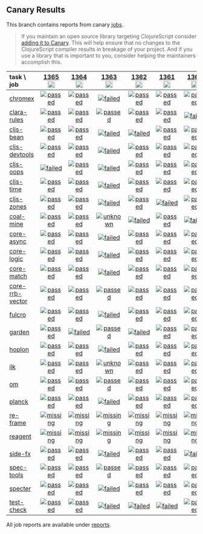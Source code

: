 ## Canary Results

This branch contains reports from canary [jobs](https://github.com/cljs-oss/canary/tree/jobs).

> If you maintain an open source library targeting ClojureScript consider [adding it to Canary](https://github.com/cljs-oss/canary/tree/master#how-to-participate). This will help ensure that no changes to the ClojureScript compiler results in breakage of your project. And if you use a library that is important to you, consider helping the maintainers accomplish this.

[//]: # (begin_overview_table)

| task \ job | <a href="reports/2020/04/05/job-001365-1.10.669-2c516d48" title="job #1365&#xA;&#xA;job&#xA;&#xA;requested by BinaryAge Bot (@babot) on 2020-04-05T11:02:29Z">1365<br/><img width=20 height=20 src="https://avatars0.githubusercontent.com/u/1476765?v=4&s=60"></a> | <a href="reports/2020/04/04/job-001364-1.10.664-847366121" title="job #1364&#xA;&#xA;job -c mfikes -r CLJS-3221&#xA;&#xA;requested by Mike Fikes (@mfikes) on 2020-04-04T13:14:54Z">1364<br/><img width=20 height=20 src="https://avatars1.githubusercontent.com/u/1723464?v=4&s=60"></a> | <a href="reports/2020/04/04/job-001363-1.10.663-45022fa1" title="job #1363&#xA;&#xA;job&#xA;&#xA;requested by BinaryAge Bot (@babot) on 2020-04-04T11:02:31Z">1363<br/><img width=20 height=20 src="https://avatars0.githubusercontent.com/u/1476765?v=4&s=60"></a> | <a href="reports/2020/04/03/job-001362-1.10.661-a7e26f8b" title="job #1362&#xA;&#xA;job&#xA;&#xA;requested by BinaryAge Bot (@babot) on 2020-04-03T11:02:45Z">1362<br/><img width=20 height=20 src="https://avatars0.githubusercontent.com/u/1476765?v=4&s=60"></a> | <a href="reports/2020/04/02/job-001361-1.10.661-a7e26f8b" title="job #1361&#xA;&#xA;job&#xA;&#xA;requested by BinaryAge Bot (@babot) on 2020-04-02T11:02:32Z">1361<br/><img width=20 height=20 src="https://avatars0.githubusercontent.com/u/1476765?v=4&s=60"></a> | <a href="reports/2020/04/01/job-001360-1.10.713-55c295755" title="job #1360&#xA;&#xA;job -c mfikes -r patch-tender-2020-04-01T01&#xA;&#xA;requested by Mike Fikes (@mfikes) on 2020-04-01T13:53:37Z">1360<br/><img width=20 height=20 src="https://avatars1.githubusercontent.com/u/1723464?v=4&s=60"></a> | <a href="reports/2020/04/01/job-001359-1.10.653-c057c92b" title="job #1359&#xA;&#xA;job&#xA;&#xA;requested by BinaryAge Bot (@babot) on 2020-04-01T11:02:30Z">1359<br/><img width=20 height=20 src="https://avatars0.githubusercontent.com/u/1476765?v=4&s=60"></a> | <a href="reports/2020/03/31/job-001358-1.10.650-465acf8f" title="job #1358&#xA;&#xA;job&#xA;&#xA;requested by BinaryAge Bot (@babot) on 2020-03-31T11:02:35Z">1358<br/><img width=20 height=20 src="https://avatars0.githubusercontent.com/u/1476765?v=4&s=60"></a> | <a href="reports/2020/03/30/job-001357-1.10.640-6ec0b763" title="job #1357&#xA;&#xA;job&#xA;&#xA;requested by BinaryAge Bot (@babot) on 2020-03-30T11:02:35Z">1357<br/><img width=20 height=20 src="https://avatars0.githubusercontent.com/u/1476765?v=4&s=60"></a> | <a href="reports/2020/03/29/job-001356-1.10.634-f227fadb" title="job #1356&#xA;&#xA;job -vvvv --only planck&#xA;&#xA;requested by Mike Fikes (@mfikes) on 2020-03-29T14:02:32Z">1356<br/><img width=20 height=20 src="https://avatars1.githubusercontent.com/u/1723464?v=4&s=60"></a> |
| :--- | :---: | :---: | :---: | :---: | :---: | :---: | :---: | :---: | :---: | :---: |
| [chromex](https://github.com/binaryage/chromex) | <a href="reports/2020/04/05/job-001365-1.10.669-2c516d48#-chromex"><img title="passed" src="http://box.binaryage.com/s-passed.svg"><a> | <a href="reports/2020/04/04/job-001364-1.10.664-847366121#-chromex"><img title="passed" src="http://box.binaryage.com/s-passed.svg"><a> | <a href="reports/2020/04/04/job-001363-1.10.663-45022fa1#-chromex"><img title="failed" src="http://box.binaryage.com/s-failed.svg"><a> | <a href="reports/2020/04/03/job-001362-1.10.661-a7e26f8b#-chromex"><img title="passed" src="http://box.binaryage.com/s-passed.svg"><a> | <a href="reports/2020/04/02/job-001361-1.10.661-a7e26f8b#-chromex"><img title="passed" src="http://box.binaryage.com/s-passed.svg"><a> | <a href="reports/2020/04/01/job-001360-1.10.713-55c295755#-chromex"><img title="passed" src="http://box.binaryage.com/s-passed.svg"><a> | <a href="reports/2020/04/01/job-001359-1.10.653-c057c92b#-chromex"><img title="failed" src="http://box.binaryage.com/s-failed.svg"><a> | <a href="reports/2020/03/31/job-001358-1.10.650-465acf8f#-chromex"><img title="passed" src="http://box.binaryage.com/s-passed.svg"><a> | <a href="reports/2020/03/30/job-001357-1.10.640-6ec0b763#-chromex"><img title="passed" src="http://box.binaryage.com/s-passed.svg"><a> | <a href="reports/2020/03/29/job-001356-1.10.634-f227fadb#-chromex"><img title="disabled" src="http://box.binaryage.com/s-disabled.svg"><a> |
| [clara-rules](https://github.com/cerner/clara-rules) | <a href="reports/2020/04/05/job-001365-1.10.669-2c516d48#-clara-rules"><img title="passed" src="http://box.binaryage.com/s-passed.svg"><a> | <a href="reports/2020/04/04/job-001364-1.10.664-847366121#-clara-rules"><img title="passed" src="http://box.binaryage.com/s-passed.svg"><a> | <a href="reports/2020/04/04/job-001363-1.10.663-45022fa1#-clara-rules"><img title="passed" src="http://box.binaryage.com/s-passed.svg"><a> | <a href="reports/2020/04/03/job-001362-1.10.661-a7e26f8b#-clara-rules"><img title="passed" src="http://box.binaryage.com/s-passed.svg"><a> | <a href="reports/2020/04/02/job-001361-1.10.661-a7e26f8b#-clara-rules"><img title="passed" src="http://box.binaryage.com/s-passed.svg"><a> | <a href="reports/2020/04/01/job-001360-1.10.713-55c295755#-clara-rules"><img title="failed" src="http://box.binaryage.com/s-failed.svg"><a> | <a href="reports/2020/04/01/job-001359-1.10.653-c057c92b#-clara-rules"><img title="passed" src="http://box.binaryage.com/s-passed.svg"><a> | <a href="reports/2020/03/31/job-001358-1.10.650-465acf8f#-clara-rules"><img title="passed" src="http://box.binaryage.com/s-passed.svg"><a> | <a href="reports/2020/03/30/job-001357-1.10.640-6ec0b763#-clara-rules"><img title="passed" src="http://box.binaryage.com/s-passed.svg"><a> | <a href="reports/2020/03/29/job-001356-1.10.634-f227fadb#-clara-rules"><img title="disabled" src="http://box.binaryage.com/s-disabled.svg"><a> |
| [cljs-bean](https://github.com/mfikes/cljs-bean) | <a href="reports/2020/04/05/job-001365-1.10.669-2c516d48#-cljs-bean"><img title="passed" src="http://box.binaryage.com/s-passed.svg"><a> | <a href="reports/2020/04/04/job-001364-1.10.664-847366121#-cljs-bean"><img title="passed" src="http://box.binaryage.com/s-passed.svg"><a> | <a href="reports/2020/04/04/job-001363-1.10.663-45022fa1#-cljs-bean"><img title="failed" src="http://box.binaryage.com/s-failed.svg"><a> | <a href="reports/2020/04/03/job-001362-1.10.661-a7e26f8b#-cljs-bean"><img title="failed" src="http://box.binaryage.com/s-failed.svg"><a> | <a href="reports/2020/04/02/job-001361-1.10.661-a7e26f8b#-cljs-bean"><img title="passed" src="http://box.binaryage.com/s-passed.svg"><a> | <a href="reports/2020/04/01/job-001360-1.10.713-55c295755#-cljs-bean"><img title="passed" src="http://box.binaryage.com/s-passed.svg"><a> | <a href="reports/2020/04/01/job-001359-1.10.653-c057c92b#-cljs-bean"><img title="failed" src="http://box.binaryage.com/s-failed.svg"><a> | <a href="reports/2020/03/31/job-001358-1.10.650-465acf8f#-cljs-bean"><img title="passed" src="http://box.binaryage.com/s-passed.svg"><a> | <a href="reports/2020/03/30/job-001357-1.10.640-6ec0b763#-cljs-bean"><img title="passed" src="http://box.binaryage.com/s-passed.svg"><a> | <a href="reports/2020/03/29/job-001356-1.10.634-f227fadb#-cljs-bean"><img title="disabled" src="http://box.binaryage.com/s-disabled.svg"><a> |
| [cljs-devtools](https://github.com/binaryage/cljs-devtools) | <a href="reports/2020/04/05/job-001365-1.10.669-2c516d48#-cljs-devtools"><img title="passed" src="http://box.binaryage.com/s-passed.svg"><a> | <a href="reports/2020/04/04/job-001364-1.10.664-847366121#-cljs-devtools"><img title="passed" src="http://box.binaryage.com/s-passed.svg"><a> | <a href="reports/2020/04/04/job-001363-1.10.663-45022fa1#-cljs-devtools"><img title="failed" src="http://box.binaryage.com/s-failed.svg"><a> | <a href="reports/2020/04/03/job-001362-1.10.661-a7e26f8b#-cljs-devtools"><img title="passed" src="http://box.binaryage.com/s-passed.svg"><a> | <a href="reports/2020/04/02/job-001361-1.10.661-a7e26f8b#-cljs-devtools"><img title="passed" src="http://box.binaryage.com/s-passed.svg"><a> | <a href="reports/2020/04/01/job-001360-1.10.713-55c295755#-cljs-devtools"><img title="passed" src="http://box.binaryage.com/s-passed.svg"><a> | <a href="reports/2020/04/01/job-001359-1.10.653-c057c92b#-cljs-devtools"><img title="failed" src="http://box.binaryage.com/s-failed.svg"><a> | <a href="reports/2020/03/31/job-001358-1.10.650-465acf8f#-cljs-devtools"><img title="passed" src="http://box.binaryage.com/s-passed.svg"><a> | <a href="reports/2020/03/30/job-001357-1.10.640-6ec0b763#-cljs-devtools"><img title="passed" src="http://box.binaryage.com/s-passed.svg"><a> | <a href="reports/2020/03/29/job-001356-1.10.634-f227fadb#-cljs-devtools"><img title="disabled" src="http://box.binaryage.com/s-disabled.svg"><a> |
| [cljs-oops](https://github.com/binaryage/cljs-oops) | <a href="reports/2020/04/05/job-001365-1.10.669-2c516d48#-cljs-oops"><img title="failed" src="http://box.binaryage.com/s-failed.svg"><a> | <a href="reports/2020/04/04/job-001364-1.10.664-847366121#-cljs-oops"><img title="passed" src="http://box.binaryage.com/s-passed.svg"><a> | <a href="reports/2020/04/04/job-001363-1.10.663-45022fa1#-cljs-oops"><img title="failed" src="http://box.binaryage.com/s-failed.svg"><a> | <a href="reports/2020/04/03/job-001362-1.10.661-a7e26f8b#-cljs-oops"><img title="passed" src="http://box.binaryage.com/s-passed.svg"><a> | <a href="reports/2020/04/02/job-001361-1.10.661-a7e26f8b#-cljs-oops"><img title="passed" src="http://box.binaryage.com/s-passed.svg"><a> | <a href="reports/2020/04/01/job-001360-1.10.713-55c295755#-cljs-oops"><img title="passed" src="http://box.binaryage.com/s-passed.svg"><a> | <a href="reports/2020/04/01/job-001359-1.10.653-c057c92b#-cljs-oops"><img title="failed" src="http://box.binaryage.com/s-failed.svg"><a> | <a href="reports/2020/03/31/job-001358-1.10.650-465acf8f#-cljs-oops"><img title="passed" src="http://box.binaryage.com/s-passed.svg"><a> | <a href="reports/2020/03/30/job-001357-1.10.640-6ec0b763#-cljs-oops"><img title="passed" src="http://box.binaryage.com/s-passed.svg"><a> | <a href="reports/2020/03/29/job-001356-1.10.634-f227fadb#-cljs-oops"><img title="disabled" src="http://box.binaryage.com/s-disabled.svg"><a> |
| [cljs-time](https://github.com/andrewmcveigh/cljs-time) | <a href="reports/2020/04/05/job-001365-1.10.669-2c516d48#-cljs-time"><img title="passed" src="http://box.binaryage.com/s-passed.svg"><a> | <a href="reports/2020/04/04/job-001364-1.10.664-847366121#-cljs-time"><img title="passed" src="http://box.binaryage.com/s-passed.svg"><a> | <a href="reports/2020/04/04/job-001363-1.10.663-45022fa1#-cljs-time"><img title="failed" src="http://box.binaryage.com/s-failed.svg"><a> | <a href="reports/2020/04/03/job-001362-1.10.661-a7e26f8b#-cljs-time"><img title="passed" src="http://box.binaryage.com/s-passed.svg"><a> | <a href="reports/2020/04/02/job-001361-1.10.661-a7e26f8b#-cljs-time"><img title="passed" src="http://box.binaryage.com/s-passed.svg"><a> | <a href="reports/2020/04/01/job-001360-1.10.713-55c295755#-cljs-time"><img title="passed" src="http://box.binaryage.com/s-passed.svg"><a> | <a href="reports/2020/04/01/job-001359-1.10.653-c057c92b#-cljs-time"><img title="passed" src="http://box.binaryage.com/s-passed.svg"><a> | <a href="reports/2020/03/31/job-001358-1.10.650-465acf8f#-cljs-time"><img title="passed" src="http://box.binaryage.com/s-passed.svg"><a> | <a href="reports/2020/03/30/job-001357-1.10.640-6ec0b763#-cljs-time"><img title="passed" src="http://box.binaryage.com/s-passed.svg"><a> | <a href="reports/2020/03/29/job-001356-1.10.634-f227fadb#-cljs-time"><img title="disabled" src="http://box.binaryage.com/s-disabled.svg"><a> |
| [cljs-zones](https://github.com/binaryage/cljs-zones) | <a href="reports/2020/04/05/job-001365-1.10.669-2c516d48#-cljs-zones"><img title="passed" src="http://box.binaryage.com/s-passed.svg"><a> | <a href="reports/2020/04/04/job-001364-1.10.664-847366121#-cljs-zones"><img title="passed" src="http://box.binaryage.com/s-passed.svg"><a> | <a href="reports/2020/04/04/job-001363-1.10.663-45022fa1#-cljs-zones"><img title="failed" src="http://box.binaryage.com/s-failed.svg"><a> | <a href="reports/2020/04/03/job-001362-1.10.661-a7e26f8b#-cljs-zones"><img title="passed" src="http://box.binaryage.com/s-passed.svg"><a> | <a href="reports/2020/04/02/job-001361-1.10.661-a7e26f8b#-cljs-zones"><img title="failed" src="http://box.binaryage.com/s-failed.svg"><a> | <a href="reports/2020/04/01/job-001360-1.10.713-55c295755#-cljs-zones"><img title="passed" src="http://box.binaryage.com/s-passed.svg"><a> | <a href="reports/2020/04/01/job-001359-1.10.653-c057c92b#-cljs-zones"><img title="passed" src="http://box.binaryage.com/s-passed.svg"><a> | <a href="reports/2020/03/31/job-001358-1.10.650-465acf8f#-cljs-zones"><img title="passed" src="http://box.binaryage.com/s-passed.svg"><a> | <a href="reports/2020/03/30/job-001357-1.10.640-6ec0b763#-cljs-zones"><img title="passed" src="http://box.binaryage.com/s-passed.svg"><a> | <a href="reports/2020/03/29/job-001356-1.10.634-f227fadb#-cljs-zones"><img title="disabled" src="http://box.binaryage.com/s-disabled.svg"><a> |
| [coal-mine](https://github.com/mfikes/coal-mine) | <a href="reports/2020/04/05/job-001365-1.10.669-2c516d48#-coal-mine"><img title="passed" src="http://box.binaryage.com/s-passed.svg"><a> | <a href="reports/2020/04/04/job-001364-1.10.664-847366121#-coal-mine"><img title="passed" src="http://box.binaryage.com/s-passed.svg"><a> | <a href="reports/2020/04/04/job-001363-1.10.663-45022fa1#-coal-mine"><img title="unknown" src="http://box.binaryage.com/s-unknown.svg"><a> | <a href="reports/2020/04/03/job-001362-1.10.661-a7e26f8b#-coal-mine"><img title="failed" src="http://box.binaryage.com/s-failed.svg"><a> | <a href="reports/2020/04/02/job-001361-1.10.661-a7e26f8b#-coal-mine"><img title="passed" src="http://box.binaryage.com/s-passed.svg"><a> | <a href="reports/2020/04/01/job-001360-1.10.713-55c295755#-coal-mine"><img title="failed" src="http://box.binaryage.com/s-failed.svg"><a> | <a href="reports/2020/04/01/job-001359-1.10.653-c057c92b#-coal-mine"><img title="failed" src="http://box.binaryage.com/s-failed.svg"><a> | <a href="reports/2020/03/31/job-001358-1.10.650-465acf8f#-coal-mine"><img title="passed" src="http://box.binaryage.com/s-passed.svg"><a> | <a href="reports/2020/03/30/job-001357-1.10.640-6ec0b763#-coal-mine"><img title="passed" src="http://box.binaryage.com/s-passed.svg"><a> | <a href="reports/2020/03/29/job-001356-1.10.634-f227fadb#-coal-mine"><img title="disabled" src="http://box.binaryage.com/s-disabled.svg"><a> |
| [core-async](https://github.com/clojure/core.async) | <a href="reports/2020/04/05/job-001365-1.10.669-2c516d48#-core-async"><img title="passed" src="http://box.binaryage.com/s-passed.svg"><a> | <a href="reports/2020/04/04/job-001364-1.10.664-847366121#-core-async"><img title="passed" src="http://box.binaryage.com/s-passed.svg"><a> | <a href="reports/2020/04/04/job-001363-1.10.663-45022fa1#-core-async"><img title="failed" src="http://box.binaryage.com/s-failed.svg"><a> | <a href="reports/2020/04/03/job-001362-1.10.661-a7e26f8b#-core-async"><img title="passed" src="http://box.binaryage.com/s-passed.svg"><a> | <a href="reports/2020/04/02/job-001361-1.10.661-a7e26f8b#-core-async"><img title="passed" src="http://box.binaryage.com/s-passed.svg"><a> | <a href="reports/2020/04/01/job-001360-1.10.713-55c295755#-core-async"><img title="passed" src="http://box.binaryage.com/s-passed.svg"><a> | <a href="reports/2020/04/01/job-001359-1.10.653-c057c92b#-core-async"><img title="passed" src="http://box.binaryage.com/s-passed.svg"><a> | <a href="reports/2020/03/31/job-001358-1.10.650-465acf8f#-core-async"><img title="passed" src="http://box.binaryage.com/s-passed.svg"><a> | <a href="reports/2020/03/30/job-001357-1.10.640-6ec0b763#-core-async"><img title="passed" src="http://box.binaryage.com/s-passed.svg"><a> | <a href="reports/2020/03/29/job-001356-1.10.634-f227fadb#-core-async"><img title="disabled" src="http://box.binaryage.com/s-disabled.svg"><a> |
| [core-logic](https://github.com/clojure/core.logic) | <a href="reports/2020/04/05/job-001365-1.10.669-2c516d48#-core-logic"><img title="passed" src="http://box.binaryage.com/s-passed.svg"><a> | <a href="reports/2020/04/04/job-001364-1.10.664-847366121#-core-logic"><img title="passed" src="http://box.binaryage.com/s-passed.svg"><a> | <a href="reports/2020/04/04/job-001363-1.10.663-45022fa1#-core-logic"><img title="failed" src="http://box.binaryage.com/s-failed.svg"><a> | <a href="reports/2020/04/03/job-001362-1.10.661-a7e26f8b#-core-logic"><img title="passed" src="http://box.binaryage.com/s-passed.svg"><a> | <a href="reports/2020/04/02/job-001361-1.10.661-a7e26f8b#-core-logic"><img title="passed" src="http://box.binaryage.com/s-passed.svg"><a> | <a href="reports/2020/04/01/job-001360-1.10.713-55c295755#-core-logic"><img title="passed" src="http://box.binaryage.com/s-passed.svg"><a> | <a href="reports/2020/04/01/job-001359-1.10.653-c057c92b#-core-logic"><img title="passed" src="http://box.binaryage.com/s-passed.svg"><a> | <a href="reports/2020/03/31/job-001358-1.10.650-465acf8f#-core-logic"><img title="passed" src="http://box.binaryage.com/s-passed.svg"><a> | <a href="reports/2020/03/30/job-001357-1.10.640-6ec0b763#-core-logic"><img title="passed" src="http://box.binaryage.com/s-passed.svg"><a> | <a href="reports/2020/03/29/job-001356-1.10.634-f227fadb#-core-logic"><img title="disabled" src="http://box.binaryage.com/s-disabled.svg"><a> |
| [core-match](https://github.com/clojure/core.match) | <a href="reports/2020/04/05/job-001365-1.10.669-2c516d48#-core-match"><img title="passed" src="http://box.binaryage.com/s-passed.svg"><a> | <a href="reports/2020/04/04/job-001364-1.10.664-847366121#-core-match"><img title="passed" src="http://box.binaryage.com/s-passed.svg"><a> | <a href="reports/2020/04/04/job-001363-1.10.663-45022fa1#-core-match"><img title="failed" src="http://box.binaryage.com/s-failed.svg"><a> | <a href="reports/2020/04/03/job-001362-1.10.661-a7e26f8b#-core-match"><img title="passed" src="http://box.binaryage.com/s-passed.svg"><a> | <a href="reports/2020/04/02/job-001361-1.10.661-a7e26f8b#-core-match"><img title="passed" src="http://box.binaryage.com/s-passed.svg"><a> | <a href="reports/2020/04/01/job-001360-1.10.713-55c295755#-core-match"><img title="passed" src="http://box.binaryage.com/s-passed.svg"><a> | <a href="reports/2020/04/01/job-001359-1.10.653-c057c92b#-core-match"><img title="passed" src="http://box.binaryage.com/s-passed.svg"><a> | <a href="reports/2020/03/31/job-001358-1.10.650-465acf8f#-core-match"><img title="passed" src="http://box.binaryage.com/s-passed.svg"><a> | <a href="reports/2020/03/30/job-001357-1.10.640-6ec0b763#-core-match"><img title="passed" src="http://box.binaryage.com/s-passed.svg"><a> | <a href="reports/2020/03/29/job-001356-1.10.634-f227fadb#-core-match"><img title="disabled" src="http://box.binaryage.com/s-disabled.svg"><a> |
| [core-rrb-vector](https://github.com/clojure/core.rrb-vector) | <a href="reports/2020/04/05/job-001365-1.10.669-2c516d48#-core-rrb-vector"><img title="passed" src="http://box.binaryage.com/s-passed.svg"><a> | <a href="reports/2020/04/04/job-001364-1.10.664-847366121#-core-rrb-vector"><img title="passed" src="http://box.binaryage.com/s-passed.svg"><a> | <a href="reports/2020/04/04/job-001363-1.10.663-45022fa1#-core-rrb-vector"><img title="passed" src="http://box.binaryage.com/s-passed.svg"><a> | <a href="reports/2020/04/03/job-001362-1.10.661-a7e26f8b#-core-rrb-vector"><img title="passed" src="http://box.binaryage.com/s-passed.svg"><a> | <a href="reports/2020/04/02/job-001361-1.10.661-a7e26f8b#-core-rrb-vector"><img title="passed" src="http://box.binaryage.com/s-passed.svg"><a> | <a href="reports/2020/04/01/job-001360-1.10.713-55c295755#-core-rrb-vector"><img title="passed" src="http://box.binaryage.com/s-passed.svg"><a> | <a href="reports/2020/04/01/job-001359-1.10.653-c057c92b#-core-rrb-vector"><img title="passed" src="http://box.binaryage.com/s-passed.svg"><a> | <a href="reports/2020/03/31/job-001358-1.10.650-465acf8f#-core-rrb-vector"><img title="passed" src="http://box.binaryage.com/s-passed.svg"><a> | <a href="reports/2020/03/30/job-001357-1.10.640-6ec0b763#-core-rrb-vector"><img title="passed" src="http://box.binaryage.com/s-passed.svg"><a> | <a href="reports/2020/03/29/job-001356-1.10.634-f227fadb#-core-rrb-vector"><img title="disabled" src="http://box.binaryage.com/s-disabled.svg"><a> |
| [fulcro](https://github.com/fulcrologic/fulcro) | <a href="reports/2020/04/05/job-001365-1.10.669-2c516d48#-fulcro"><img title="passed" src="http://box.binaryage.com/s-passed.svg"><a> | <a href="reports/2020/04/04/job-001364-1.10.664-847366121#-fulcro"><img title="passed" src="http://box.binaryage.com/s-passed.svg"><a> | <a href="reports/2020/04/04/job-001363-1.10.663-45022fa1#-fulcro"><img title="failed" src="http://box.binaryage.com/s-failed.svg"><a> | <a href="reports/2020/04/03/job-001362-1.10.661-a7e26f8b#-fulcro"><img title="passed" src="http://box.binaryage.com/s-passed.svg"><a> | <a href="reports/2020/04/02/job-001361-1.10.661-a7e26f8b#-fulcro"><img title="passed" src="http://box.binaryage.com/s-passed.svg"><a> | <a href="reports/2020/04/01/job-001360-1.10.713-55c295755#-fulcro"><img title="passed" src="http://box.binaryage.com/s-passed.svg"><a> | <a href="reports/2020/04/01/job-001359-1.10.653-c057c92b#-fulcro"><img title="passed" src="http://box.binaryage.com/s-passed.svg"><a> | <a href="reports/2020/03/31/job-001358-1.10.650-465acf8f#-fulcro"><img title="passed" src="http://box.binaryage.com/s-passed.svg"><a> | <a href="reports/2020/03/30/job-001357-1.10.640-6ec0b763#-fulcro"><img title="passed" src="http://box.binaryage.com/s-passed.svg"><a> | <a href="reports/2020/03/29/job-001356-1.10.634-f227fadb#-fulcro"><img title="disabled" src="http://box.binaryage.com/s-disabled.svg"><a> |
| [garden](https://github.com/noprompt/garden) | <a href="reports/2020/04/05/job-001365-1.10.669-2c516d48#-garden"><img title="passed" src="http://box.binaryage.com/s-passed.svg"><a> | <a href="reports/2020/04/04/job-001364-1.10.664-847366121#-garden"><img title="failed" src="http://box.binaryage.com/s-failed.svg"><a> | <a href="reports/2020/04/04/job-001363-1.10.663-45022fa1#-garden"><img title="passed" src="http://box.binaryage.com/s-passed.svg"><a> | <a href="reports/2020/04/03/job-001362-1.10.661-a7e26f8b#-garden"><img title="failed" src="http://box.binaryage.com/s-failed.svg"><a> | <a href="reports/2020/04/02/job-001361-1.10.661-a7e26f8b#-garden"><img title="passed" src="http://box.binaryage.com/s-passed.svg"><a> | <a href="reports/2020/04/01/job-001360-1.10.713-55c295755#-garden"><img title="passed" src="http://box.binaryage.com/s-passed.svg"><a> | <a href="reports/2020/04/01/job-001359-1.10.653-c057c92b#-garden"><img title="failed" src="http://box.binaryage.com/s-failed.svg"><a> | <a href="reports/2020/03/31/job-001358-1.10.650-465acf8f#-garden"><img title="passed" src="http://box.binaryage.com/s-passed.svg"><a> | <a href="reports/2020/03/30/job-001357-1.10.640-6ec0b763#-garden"><img title="passed" src="http://box.binaryage.com/s-passed.svg"><a> | <a href="reports/2020/03/29/job-001356-1.10.634-f227fadb#-garden"><img title="disabled" src="http://box.binaryage.com/s-disabled.svg"><a> |
| [hoplon](https://github.com/hoplon/hoplon) | <a href="reports/2020/04/05/job-001365-1.10.669-2c516d48#-hoplon"><img title="passed" src="http://box.binaryage.com/s-passed.svg"><a> | <a href="reports/2020/04/04/job-001364-1.10.664-847366121#-hoplon"><img title="passed" src="http://box.binaryage.com/s-passed.svg"><a> | <a href="reports/2020/04/04/job-001363-1.10.663-45022fa1#-hoplon"><img title="failed" src="http://box.binaryage.com/s-failed.svg"><a> | <a href="reports/2020/04/03/job-001362-1.10.661-a7e26f8b#-hoplon"><img title="passed" src="http://box.binaryage.com/s-passed.svg"><a> | <a href="reports/2020/04/02/job-001361-1.10.661-a7e26f8b#-hoplon"><img title="passed" src="http://box.binaryage.com/s-passed.svg"><a> | <a href="reports/2020/04/01/job-001360-1.10.713-55c295755#-hoplon"><img title="passed" src="http://box.binaryage.com/s-passed.svg"><a> | <a href="reports/2020/04/01/job-001359-1.10.653-c057c92b#-hoplon"><img title="passed" src="http://box.binaryage.com/s-passed.svg"><a> | <a href="reports/2020/03/31/job-001358-1.10.650-465acf8f#-hoplon"><img title="passed" src="http://box.binaryage.com/s-passed.svg"><a> | <a href="reports/2020/03/30/job-001357-1.10.640-6ec0b763#-hoplon"><img title="passed" src="http://box.binaryage.com/s-passed.svg"><a> | <a href="reports/2020/03/29/job-001356-1.10.634-f227fadb#-hoplon"><img title="disabled" src="http://box.binaryage.com/s-disabled.svg"><a> |
| [ilk](https://github.com/mfikes/ilk) | <a href="reports/2020/04/05/job-001365-1.10.669-2c516d48#-ilk"><img title="passed" src="http://box.binaryage.com/s-passed.svg"><a> | <a href="reports/2020/04/04/job-001364-1.10.664-847366121#-ilk"><img title="passed" src="http://box.binaryage.com/s-passed.svg"><a> | <a href="reports/2020/04/04/job-001363-1.10.663-45022fa1#-ilk"><img title="unknown" src="http://box.binaryage.com/s-unknown.svg"><a> | <a href="reports/2020/04/03/job-001362-1.10.661-a7e26f8b#-ilk"><img title="passed" src="http://box.binaryage.com/s-passed.svg"><a> | <a href="reports/2020/04/02/job-001361-1.10.661-a7e26f8b#-ilk"><img title="passed" src="http://box.binaryage.com/s-passed.svg"><a> | <a href="reports/2020/04/01/job-001360-1.10.713-55c295755#-ilk"><img title="passed" src="http://box.binaryage.com/s-passed.svg"><a> | <a href="reports/2020/04/01/job-001359-1.10.653-c057c92b#-ilk"><img title="passed" src="http://box.binaryage.com/s-passed.svg"><a> | <a href="reports/2020/03/31/job-001358-1.10.650-465acf8f#-ilk"><img title="passed" src="http://box.binaryage.com/s-passed.svg"><a> | <a href="reports/2020/03/30/job-001357-1.10.640-6ec0b763#-ilk"><img title="passed" src="http://box.binaryage.com/s-passed.svg"><a> | <a href="reports/2020/03/29/job-001356-1.10.634-f227fadb#-ilk"><img title="disabled" src="http://box.binaryage.com/s-disabled.svg"><a> |
| [om](https://github.com/omcljs/om) | <a href="reports/2020/04/05/job-001365-1.10.669-2c516d48#-om"><img title="passed" src="http://box.binaryage.com/s-passed.svg"><a> | <a href="reports/2020/04/04/job-001364-1.10.664-847366121#-om"><img title="passed" src="http://box.binaryage.com/s-passed.svg"><a> | <a href="reports/2020/04/04/job-001363-1.10.663-45022fa1#-om"><img title="passed" src="http://box.binaryage.com/s-passed.svg"><a> | <a href="reports/2020/04/03/job-001362-1.10.661-a7e26f8b#-om"><img title="passed" src="http://box.binaryage.com/s-passed.svg"><a> | <a href="reports/2020/04/02/job-001361-1.10.661-a7e26f8b#-om"><img title="passed" src="http://box.binaryage.com/s-passed.svg"><a> | <a href="reports/2020/04/01/job-001360-1.10.713-55c295755#-om"><img title="passed" src="http://box.binaryage.com/s-passed.svg"><a> | <a href="reports/2020/04/01/job-001359-1.10.653-c057c92b#-om"><img title="passed" src="http://box.binaryage.com/s-passed.svg"><a> | <a href="reports/2020/03/31/job-001358-1.10.650-465acf8f#-om"><img title="passed" src="http://box.binaryage.com/s-passed.svg"><a> | <a href="reports/2020/03/30/job-001357-1.10.640-6ec0b763#-om"><img title="passed" src="http://box.binaryage.com/s-passed.svg"><a> | <a href="reports/2020/03/29/job-001356-1.10.634-f227fadb#-om"><img title="disabled" src="http://box.binaryage.com/s-disabled.svg"><a> |
| [planck](https://github.com/planck-repl/planck) | <a href="reports/2020/04/05/job-001365-1.10.669-2c516d48#-planck"><img title="passed" src="http://box.binaryage.com/s-passed.svg"><a> | <a href="reports/2020/04/04/job-001364-1.10.664-847366121#-planck"><img title="passed" src="http://box.binaryage.com/s-passed.svg"><a> | <a href="reports/2020/04/04/job-001363-1.10.663-45022fa1#-planck"><img title="failed" src="http://box.binaryage.com/s-failed.svg"><a> | <a href="reports/2020/04/03/job-001362-1.10.661-a7e26f8b#-planck"><img title="passed" src="http://box.binaryage.com/s-passed.svg"><a> | <a href="reports/2020/04/02/job-001361-1.10.661-a7e26f8b#-planck"><img title="passed" src="http://box.binaryage.com/s-passed.svg"><a> | <a href="reports/2020/04/01/job-001360-1.10.713-55c295755#-planck"><img title="passed" src="http://box.binaryage.com/s-passed.svg"><a> | <a href="reports/2020/04/01/job-001359-1.10.653-c057c92b#-planck"><img title="passed" src="http://box.binaryage.com/s-passed.svg"><a> | <a href="reports/2020/03/31/job-001358-1.10.650-465acf8f#-planck"><img title="passed" src="http://box.binaryage.com/s-passed.svg"><a> | <a href="reports/2020/03/30/job-001357-1.10.640-6ec0b763#-planck"><img title="passed" src="http://box.binaryage.com/s-passed.svg"><a> | <a href="reports/2020/03/29/job-001356-1.10.634-f227fadb#-planck"><img title="failed" src="http://box.binaryage.com/s-failed.svg"><a> |
| [re-frame](https://github.com/Day8/re-frame) | <a href="reports/2020/04/05/job-001365-1.10.669-2c516d48#-re-frame"><img title="missing" src="http://box.binaryage.com/s-missing.svg"><a> | <a href="reports/2020/04/04/job-001364-1.10.664-847366121#-re-frame"><img title="missing" src="http://box.binaryage.com/s-missing.svg"><a> | <a href="reports/2020/04/04/job-001363-1.10.663-45022fa1#-re-frame"><img title="missing" src="http://box.binaryage.com/s-missing.svg"><a> | <a href="reports/2020/04/03/job-001362-1.10.661-a7e26f8b#-re-frame"><img title="missing" src="http://box.binaryage.com/s-missing.svg"><a> | <a href="reports/2020/04/02/job-001361-1.10.661-a7e26f8b#-re-frame"><img title="missing" src="http://box.binaryage.com/s-missing.svg"><a> | <a href="reports/2020/04/01/job-001360-1.10.713-55c295755#-re-frame"><img title="missing" src="http://box.binaryage.com/s-missing.svg"><a> | <a href="reports/2020/04/01/job-001359-1.10.653-c057c92b#-re-frame"><img title="missing" src="http://box.binaryage.com/s-missing.svg"><a> | <a href="reports/2020/03/31/job-001358-1.10.650-465acf8f#-re-frame"><img title="failed" src="http://box.binaryage.com/s-failed.svg"><a> | <a href="reports/2020/03/30/job-001357-1.10.640-6ec0b763#-re-frame"><img title="failed" src="http://box.binaryage.com/s-failed.svg"><a> | <a href="reports/2020/03/29/job-001356-1.10.634-f227fadb#-re-frame"><img title="disabled" src="http://box.binaryage.com/s-disabled.svg"><a> |
| [reagent](https://github.com/reagent-project/reagent) | <a href="reports/2020/04/05/job-001365-1.10.669-2c516d48#-reagent"><img title="missing" src="http://box.binaryage.com/s-missing.svg"><a> | <a href="reports/2020/04/04/job-001364-1.10.664-847366121#-reagent"><img title="missing" src="http://box.binaryage.com/s-missing.svg"><a> | <a href="reports/2020/04/04/job-001363-1.10.663-45022fa1#-reagent"><img title="missing" src="http://box.binaryage.com/s-missing.svg"><a> | <a href="reports/2020/04/03/job-001362-1.10.661-a7e26f8b#-reagent"><img title="missing" src="http://box.binaryage.com/s-missing.svg"><a> | <a href="reports/2020/04/02/job-001361-1.10.661-a7e26f8b#-reagent"><img title="missing" src="http://box.binaryage.com/s-missing.svg"><a> | <a href="reports/2020/04/01/job-001360-1.10.713-55c295755#-reagent"><img title="missing" src="http://box.binaryage.com/s-missing.svg"><a> | <a href="reports/2020/04/01/job-001359-1.10.653-c057c92b#-reagent"><img title="missing" src="http://box.binaryage.com/s-missing.svg"><a> | <a href="reports/2020/03/31/job-001358-1.10.650-465acf8f#-reagent"><img title="failed" src="http://box.binaryage.com/s-failed.svg"><a> | <a href="reports/2020/03/30/job-001357-1.10.640-6ec0b763#-reagent"><img title="failed" src="http://box.binaryage.com/s-failed.svg"><a> | <a href="reports/2020/03/29/job-001356-1.10.634-f227fadb#-reagent"><img title="disabled" src="http://box.binaryage.com/s-disabled.svg"><a> |
| [side-fx](https://github.com/cljsrn/side-fx) | <a href="reports/2020/04/05/job-001365-1.10.669-2c516d48#-side-fx"><img title="passed" src="http://box.binaryage.com/s-passed.svg"><a> | <a href="reports/2020/04/04/job-001364-1.10.664-847366121#-side-fx"><img title="passed" src="http://box.binaryage.com/s-passed.svg"><a> | <a href="reports/2020/04/04/job-001363-1.10.663-45022fa1#-side-fx"><img title="failed" src="http://box.binaryage.com/s-failed.svg"><a> | <a href="reports/2020/04/03/job-001362-1.10.661-a7e26f8b#-side-fx"><img title="passed" src="http://box.binaryage.com/s-passed.svg"><a> | <a href="reports/2020/04/02/job-001361-1.10.661-a7e26f8b#-side-fx"><img title="passed" src="http://box.binaryage.com/s-passed.svg"><a> | <a href="reports/2020/04/01/job-001360-1.10.713-55c295755#-side-fx"><img title="failed" src="http://box.binaryage.com/s-failed.svg"><a> | <a href="reports/2020/04/01/job-001359-1.10.653-c057c92b#-side-fx"><img title="passed" src="http://box.binaryage.com/s-passed.svg"><a> | <a href="reports/2020/03/31/job-001358-1.10.650-465acf8f#-side-fx"><img title="passed" src="http://box.binaryage.com/s-passed.svg"><a> | <a href="reports/2020/03/30/job-001357-1.10.640-6ec0b763#-side-fx"><img title="passed" src="http://box.binaryage.com/s-passed.svg"><a> | <a href="reports/2020/03/29/job-001356-1.10.634-f227fadb#-side-fx"><img title="disabled" src="http://box.binaryage.com/s-disabled.svg"><a> |
| [spec-tools](https://github.com/metosin/spec-tools) | <a href="reports/2020/04/05/job-001365-1.10.669-2c516d48#-spec-tools"><img title="passed" src="http://box.binaryage.com/s-passed.svg"><a> | <a href="reports/2020/04/04/job-001364-1.10.664-847366121#-spec-tools"><img title="passed" src="http://box.binaryage.com/s-passed.svg"><a> | <a href="reports/2020/04/04/job-001363-1.10.663-45022fa1#-spec-tools"><img title="passed" src="http://box.binaryage.com/s-passed.svg"><a> | <a href="reports/2020/04/03/job-001362-1.10.661-a7e26f8b#-spec-tools"><img title="passed" src="http://box.binaryage.com/s-passed.svg"><a> | <a href="reports/2020/04/02/job-001361-1.10.661-a7e26f8b#-spec-tools"><img title="passed" src="http://box.binaryage.com/s-passed.svg"><a> | <a href="reports/2020/04/01/job-001360-1.10.713-55c295755#-spec-tools"><img title="passed" src="http://box.binaryage.com/s-passed.svg"><a> | <a href="reports/2020/04/01/job-001359-1.10.653-c057c92b#-spec-tools"><img title="passed" src="http://box.binaryage.com/s-passed.svg"><a> | <a href="reports/2020/03/31/job-001358-1.10.650-465acf8f#-spec-tools"><img title="passed" src="http://box.binaryage.com/s-passed.svg"><a> | <a href="reports/2020/03/30/job-001357-1.10.640-6ec0b763#-spec-tools"><img title="passed" src="http://box.binaryage.com/s-passed.svg"><a> | <a href="reports/2020/03/29/job-001356-1.10.634-f227fadb#-spec-tools"><img title="disabled" src="http://box.binaryage.com/s-disabled.svg"><a> |
| [specter](https://github.com/nathanmarz/specter) | <a href="reports/2020/04/05/job-001365-1.10.669-2c516d48#-specter"><img title="passed" src="http://box.binaryage.com/s-passed.svg"><a> | <a href="reports/2020/04/04/job-001364-1.10.664-847366121#-specter"><img title="passed" src="http://box.binaryage.com/s-passed.svg"><a> | <a href="reports/2020/04/04/job-001363-1.10.663-45022fa1#-specter"><img title="failed" src="http://box.binaryage.com/s-failed.svg"><a> | <a href="reports/2020/04/03/job-001362-1.10.661-a7e26f8b#-specter"><img title="passed" src="http://box.binaryage.com/s-passed.svg"><a> | <a href="reports/2020/04/02/job-001361-1.10.661-a7e26f8b#-specter"><img title="passed" src="http://box.binaryage.com/s-passed.svg"><a> | <a href="reports/2020/04/01/job-001360-1.10.713-55c295755#-specter"><img title="passed" src="http://box.binaryage.com/s-passed.svg"><a> | <a href="reports/2020/04/01/job-001359-1.10.653-c057c92b#-specter"><img title="passed" src="http://box.binaryage.com/s-passed.svg"><a> | <a href="reports/2020/03/31/job-001358-1.10.650-465acf8f#-specter"><img title="passed" src="http://box.binaryage.com/s-passed.svg"><a> | <a href="reports/2020/03/30/job-001357-1.10.640-6ec0b763#-specter"><img title="passed" src="http://box.binaryage.com/s-passed.svg"><a> | <a href="reports/2020/03/29/job-001356-1.10.634-f227fadb#-specter"><img title="disabled" src="http://box.binaryage.com/s-disabled.svg"><a> |
| [test-check](https://github.com/clojure/test.check) | <a href="reports/2020/04/05/job-001365-1.10.669-2c516d48#-test-check"><img title="passed" src="http://box.binaryage.com/s-passed.svg"><a> | <a href="reports/2020/04/04/job-001364-1.10.664-847366121#-test-check"><img title="passed" src="http://box.binaryage.com/s-passed.svg"><a> | <a href="reports/2020/04/04/job-001363-1.10.663-45022fa1#-test-check"><img title="failed" src="http://box.binaryage.com/s-failed.svg"><a> | <a href="reports/2020/04/03/job-001362-1.10.661-a7e26f8b#-test-check"><img title="failed" src="http://box.binaryage.com/s-failed.svg"><a> | <a href="reports/2020/04/02/job-001361-1.10.661-a7e26f8b#-test-check"><img title="failed" src="http://box.binaryage.com/s-failed.svg"><a> | <a href="reports/2020/04/01/job-001360-1.10.713-55c295755#-test-check"><img title="passed" src="http://box.binaryage.com/s-passed.svg"><a> | <a href="reports/2020/04/01/job-001359-1.10.653-c057c92b#-test-check"><img title="passed" src="http://box.binaryage.com/s-passed.svg"><a> | <a href="reports/2020/03/31/job-001358-1.10.650-465acf8f#-test-check"><img title="passed" src="http://box.binaryage.com/s-passed.svg"><a> | <a href="reports/2020/03/30/job-001357-1.10.640-6ec0b763#-test-check"><img title="passed" src="http://box.binaryage.com/s-passed.svg"><a> | <a href="reports/2020/03/29/job-001356-1.10.634-f227fadb#-test-check"><img title="disabled" src="http://box.binaryage.com/s-disabled.svg"><a> |

[//]: # (end_overview_table)

All job reports are available under [reports](reports).
